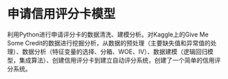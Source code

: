 # 申请信用评分卡模型
利用Python进行申请评分卡的数据清洗、建模分析。对Kaggle上的Give Me Some Credit的数据进行挖掘分析，从数据的预处理（主要缺失值和异常值的处理）、数据分析（特征变量的选择、分箱、WOE、IV）、数据建模（逻辑回归模型，集成算法）、创建信用评分卡到建立自动评分系统，创建了一个简单的信用评分系统。

